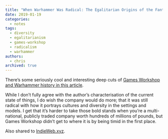 ```yaml
---
title: "When Warhammer Was Radical: The Egalitarian Origins of the Fantasy Battle Game"
date: 2019-01-19
categories:
  - notes
tags:
  - diversity
  - egalitarianism
  - games-workshop
  - radicalism
  - warhammer
authors:
  - chris
archived: true
---
```


There’s some seriously cool and interesting deep cuts of [Games Workshop and Warhammer history in this article](https://wearethemutants.com/2019/01/14/when-warhammer-was-radical-the-egalitarian-origins-of-the-fantasy-battle-game/).

While I don’t fully agree with the author’s characterisation of the current state of things, I do wish the company would do more; that it was still radical with how it portrays cultures and diversity in the settings and models. I get that it’s harder to take those bold stands when you’re a multi-national, publicly traded company worth hundreds of millions of pounds, but Games Workshop didn’t get to where it is by being timid in the first place.

Also shared to [IndieWeb.xyz](https://indieweb.xyz/en/games).
